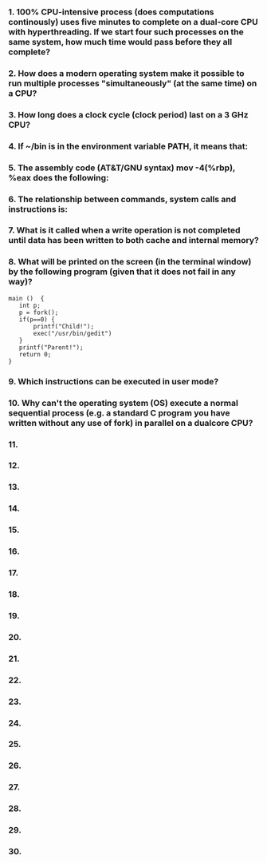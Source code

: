 ### 1. 100% CPU-intensive process (does computations continously) uses five minutes to complete on a dual-core CPU with hyperthreading. If we start four such processes on the same system, how much time would pass before they all complete?

### 2. How does a modern operating system make it possible to run multiple processes "simultaneously" (at the same time) on a CPU?
### 3. How long does a clock cycle (clock period) last on a 3 GHz CPU?

### 4. If ~/bin is in the environment variable PATH, it means that:
### 5. The assembly code (AT&T/GNU syntax)  mov -4(%rbp), %eax  does the following:
### 6. The relationship between commands, system calls and instructions is: 
### 7. What is it called when a write operation is not completed until data has been written to both cache and internal memory?
### 8.  What will be printed on the screen (in the terminal window) by the following program (given that it does not fail in any way)?
```
main ()  {  
   int p;  
   p = fork();  
   if(p==0) {  
       printf("Child!");  
       exec("/usr/bin/gedit")  
   }  
   printf("Parent!");  
   return 0;  
}
```
### 9. Which instructions can be executed in user mode?
### 10.  Why can't the operating system (OS) execute a normal sequential process (e.g. a standard C program you have written without any use of fork) in parallel on a dualcore CPU?
### 11.
### 12. 
### 13.
### 14. 
### 15.
### 16. 
### 17.
### 18. 
### 19.
### 20. 
### 21.
### 22. 
### 23.
### 24. 
### 25.
### 26. 
### 27.
### 28. 
### 29.
### 30. 
